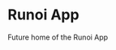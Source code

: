 <!DOCTYPE html>
<html>
<body>
<h1>Runoi App</h1>
<p>Future home of the Runoi App</p>
</body>
</html>
